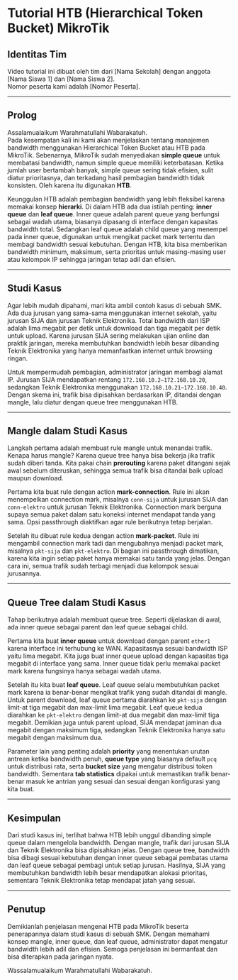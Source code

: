 # Tutorial HTB (Hierarchical Token Bucket) MikroTik

## Identitas Tim
Video tutorial ini dibuat oleh tim dari [Nama Sekolah] dengan anggota [Nama Siswa 1] dan [Nama Siswa 2].  
Nomor peserta kami adalah [Nomor Peserta].

---

## Prolog
Assalamualaikum Warahmatullahi Wabarakatuh.  
Pada kesempatan kali ini kami akan menjelaskan tentang manajemen bandwidth menggunakan Hierarchical Token Bucket atau HTB pada MikroTik. Sebenarnya, MikroTik sudah menyediakan **simple queue** untuk membatasi bandwidth, namun simple queue memiliki keterbatasan. Ketika jumlah user bertambah banyak, simple queue sering tidak efisien, sulit diatur prioritasnya, dan terkadang hasil pembagian bandwidth tidak konsisten. Oleh karena itu digunakan **HTB**.  


Keunggulan HTB adalah pembagian bandwidth yang lebih fleksibel karena memakai konsep **hierarki**. Di dalam HTB ada dua istilah penting: **inner queue** dan **leaf queue**. Inner queue adalah parent queue yang berfungsi sebagai wadah utama, biasanya dipasang di interface dengan kapasitas bandwidth total. Sedangkan leaf queue adalah child queue yang menempel pada inner queue, digunakan untuk mengikat packet mark tertentu dan membagi bandwidth sesuai kebutuhan. Dengan HTB, kita bisa memberikan bandwidth minimum, maksimum, serta prioritas untuk masing-masing user atau kelompok IP sehingga jaringan tetap adil dan efisien.

---

## Studi Kasus
Agar lebih mudah dipahami, mari kita ambil contoh kasus di sebuah SMK. Ada dua jurusan yang sama-sama menggunakan internet sekolah, yaitu jurusan SIJA dan jurusan Teknik Elektronika. Total bandwidth dari ISP adalah lima megabit per detik untuk download dan tiga megabit per detik untuk upload. Karena jurusan SIJA sering melakukan ujian online dan praktik jaringan, mereka membutuhkan bandwidth lebih besar dibanding Teknik Elektronika yang hanya memanfaatkan internet untuk browsing ringan.  

Untuk mempermudah pembagian, administrator jaringan membagi alamat IP. Jurusan SIJA mendapatkan rentang `172.168.10.2–172.168.10.20`, sedangkan Teknik Elektronika menggunakan `172.168.10.21–172.168.10.40`. Dengan skema ini, trafik bisa dipisahkan berdasarkan IP, ditandai dengan mangle, lalu diatur dengan queue tree menggunakan HTB.

---

## Mangle dalam Studi Kasus
Langkah pertama adalah membuat rule mangle untuk menandai trafik. Kenapa harus mangle? Karena queue tree hanya bisa bekerja jika trafik sudah diberi tanda. Kita pakai chain **prerouting** karena paket ditangani sejak awal sebelum diteruskan, sehingga semua trafik bisa ditandai baik upload maupun download.  

Pertama kita buat rule dengan action **mark-connection**. Rule ini akan menempelkan connection mark, misalnya `conn-sija` untuk jurusan SIJA dan `conn-elektro` untuk jurusan Teknik Elektronika. Connection mark berguna supaya semua paket dalam satu koneksi internet mendapat tanda yang sama. Opsi passthrough diaktifkan agar rule berikutnya tetap berjalan.  

Setelah itu dibuat rule kedua dengan action **mark-packet**. Rule ini mengambil connection mark tadi dan mengubahnya menjadi packet mark, misalnya `pkt-sija` dan `pkt-elektro`. Di bagian ini passthrough dimatikan, karena kita ingin setiap paket hanya memakai satu tanda yang jelas. Dengan cara ini, semua trafik sudah terbagi menjadi dua kelompok sesuai jurusannya.

---

## Queue Tree dalam Studi Kasus
Tahap berikutnya adalah membuat queue tree. Seperti dijelaskan di awal, ada inner queue sebagai parent dan leaf queue sebagai child.  

Pertama kita buat **inner queue** untuk download dengan parent `ether1` karena interface ini terhubung ke WAN. Kapasitasnya sesuai bandwidth ISP yaitu lima megabit. Kita juga buat inner queue upload dengan kapasitas tiga megabit di interface yang sama. Inner queue tidak perlu memakai packet mark karena fungsinya hanya sebagai wadah utama.  

Setelah itu kita buat **leaf queue**. Leaf queue selalu membutuhkan packet mark karena ia benar-benar mengikat trafik yang sudah ditandai di mangle. Untuk parent download, leaf queue pertama diarahkan ke `pkt-sija` dengan limit-at tiga megabit dan max-limit lima megabit. Leaf queue kedua diarahkan ke `pkt-elektro` dengan limit-at dua megabit dan max-limit tiga megabit. Demikian juga untuk parent upload, SIJA mendapat jaminan dua megabit dengan maksimum tiga, sedangkan Teknik Elektronika hanya satu megabit dengan maksimum dua.  

Parameter lain yang penting adalah **priority** yang menentukan urutan antrean ketika bandwidth penuh, **queue type** yang biasanya default `pcq` untuk distribusi rata, serta **bucket size** yang mengatur distribusi token bandwidth. Sementara **tab statistics** dipakai untuk memastikan trafik benar-benar masuk ke antrian yang sesuai dan sesuai dengan konfigurasi yang kita buat.

---

## Kesimpulan
Dari studi kasus ini, terlihat bahwa HTB lebih unggul dibanding simple queue dalam mengelola bandwidth. Dengan mangle, trafik dari jurusan SIJA dan Teknik Elektronika bisa dipisahkan jelas. Dengan queue tree, bandwidth bisa dibagi sesuai kebutuhan dengan inner queue sebagai pembatas utama dan leaf queue sebagai pembagi untuk setiap jurusan. Hasilnya, SIJA yang membutuhkan bandwidth lebih besar mendapatkan alokasi prioritas, sementara Teknik Elektronika tetap mendapat jatah yang sesuai.  

---

## Penutup
Demikianlah penjelasan mengenai HTB pada MikroTik beserta penerapannya dalam studi kasus di sebuah SMK. Dengan memahami konsep mangle, inner queue, dan leaf queue, administrator dapat mengatur bandwidth lebih adil dan efisien. Semoga penjelasan ini bermanfaat dan bisa diterapkan pada jaringan nyata.  

Wassalamualaikum Warahmatullahi Wabarakatuh.
